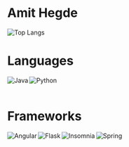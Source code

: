 # Amit Hegde
![Top Langs](https://github-readme-stats.vercel.app/api/top-langs/?username=amithegde2001&layout=compact)

# Languages
<img align="left" src="https://img.shields.io/badge/java-%23ED8B00.svg?style=for-the-badge&logo=openjdk&logoColor=white" alt="Java" />
<img align="left" src="https://img.shields.io/badge/python-3670A0?style=for-the-badge&logo=python&logoColor=ffdd54" alt="Python" />
<br>
<br>

# Frameworks
<img align="left" src="https://img.shields.io/badge/angular-%23DD0031.svg?style=for-the-badge&logo=angular&logoColor=white" alt="Angular" /> 
<img align="left" src="https://img.shields.io/badge/flask-%23000.svg?style=for-the-badge&logo=flask&logoColor=white" alt="Flask" />
<img align="left" src="https://img.shields.io/badge/Insomnia-black?style=for-the-badge&logo=insomnia&logoColor=5849BE" alt="Insomnia" /> 
<img align="left" src="https://img.shields.io/badge/spring-%236DB33F.svg?style=for-the-badge&logo=spring&logoColor=white" alt="Spring" />







